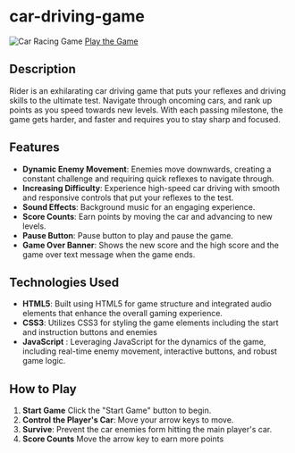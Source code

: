 # car-driving-game

![Car Racing Game](https://github.com/anitacoder/car-driving-game/assets/3197630/613cd9c4-3e38-4b5b-9baf-33bb56010276)
[Play the Game](https://anitacoder.github.io/car-driving-game/)

## Description 
Rider is an exhilarating car driving game that puts your reflexes and driving skills to the ultimate test. Navigate through oncoming cars, and rank up points as you speed towards new levels. With each passing milestone, the game gets harder, and faster and requires you to stay sharp and focused.

## Features 

- **Dynamic Enemy Movement**: Enemies move downwards, creating a constant challenge and requiring quick reflexes to navigate through. 
- **Increasing Difficulty**: Experience high-speed car driving with smooth and responsive controls that put your reflexes to the test.
- **Sound Effects**: Background music for an engaging experience.
- **Score Counts**: Earn points by moving the car and advancing to new levels. 
- **Pause Button**: Pause button to play and pause the game.
- **Game Over Banner**: Shows the new score and the high score and the game over text message when the game ends.

## Technologies Used

- **HTML5**: Built using HTML5 for game structure and integrated audio elements that enhance the overall gaming experience.
- **CSS3**: Utilizes CSS3 for styling the game elements including the start and instruction buttons and enemies
- **JavaScript** : Leveraging JavaScript for the dynamics of the game, including real-time enemy movement, interactive buttons, and robust game logic.

## How to Play

1. **Start Game** Click the "Start Game" button to begin.
2. **Control the Player's Car**: Move your arrow keys to move.
3. **Survive**: Prevent the car enemies form hitting the main player's car.
4. **Score Counts** Move the arrow key to earn more points
